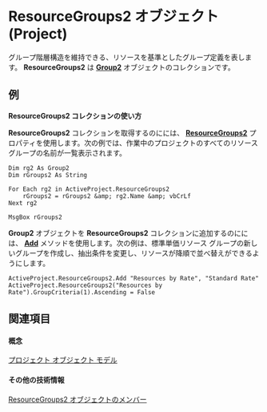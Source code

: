 
# ResourceGroups2 オブジェクト (Project)

グループ階層構造を維持できる、リソースを基準としたグループ定義を表します。 **ResourceGroups2** は **[Group2](a7a61fa4-e752-006e-a47e-03987b04f01c.md)** オブジェクトのコレクションです。


## 例

 **ResourceGroups2 コレクションの使い方**

 **ResourceGroups2** コレクションを取得するのにには、 **[ResourceGroups2](2edec49b-2deb-b758-5d27-808ee391d994.md)** プロパティを使用します。次の例では、作業中のプロジェクトのすべてのリソース グループの名前が一覧表示されます。




```
Dim rg2 As Group2  
Dim rGroups2 As String  
  
For Each rg2 in ActiveProject.ResourceGroups2  
    rGroups2 = rGroups2 &amp; rg2.Name &amp; vbCrLf  
Next rg2  
  
MsgBox rGroups2
```

 **Group2** オブジェクトを **ResourceGroups2** コレクションに追加するのにには、 **[Add](28bf0ab1-de03-1519-0817-8e2bc4417940.md)** メソッドを使用します。次の例は、標準単価リソース グループの新しいグループを作成し、抽出条件を変更し、リソースが降順で並べ替えができるようにします。




```
ActiveProject.ResourceGroups2.Add "Resources by Rate", "Standard Rate"  
ActiveProject.ResourceGroups2("Resources by Rate").GroupCriteria(1).Ascending = False
```


## 関連項目


#### 概念


[プロジェクト オブジェクト モデル](900b167b-88ec-ea88-15b7-27bb90c22ac6.md)
#### その他の技術情報


[ResourceGroups2 オブジェクトのメンバー](http://msdn.microsoft.com/library/4879dc19-4fc4-1975-9f92-515a312661b4%28Office.15%29.aspx)